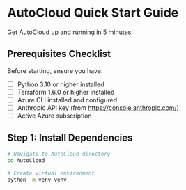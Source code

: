 # AutoCloud Quick Start Guide

Get AutoCloud up and running in 5 minutes!

## Prerequisites Checklist

Before starting, ensure you have:

- [ ] Python 3.10 or higher installed
- [ ] Terraform 1.6.0 or higher installed
- [ ] Azure CLI installed and configured
- [ ] Anthropic API key (from https://console.anthropic.com/)
- [ ] Active Azure subscription

## Step 1: Install Dependencies

```bash
# Navigate to AutoCloud directory
cd AutoCloud

# Create virtual environment
python -m venv venv
